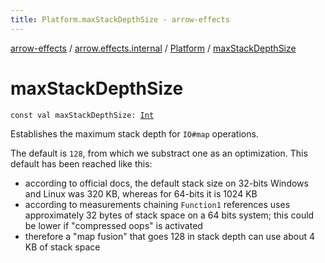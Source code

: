 ```yaml
---
title: Platform.maxStackDepthSize - arrow-effects
---
```


[arrow-effects](../../index.html) / [arrow.effects.internal](../index.html) / [Platform](index.html) / [maxStackDepthSize](./max-stack-depth-size.html)

# maxStackDepthSize

`const val maxStackDepthSize: `[`Int`](https://kotlinlang.org/api/latest/jvm/stdlib/kotlin/-int/index.html)

Establishes the maximum stack depth for `IO#map` operations.

The default is `128`, from which we substract one as an
optimization. This default has been reached like this:

* according to official docs, the default stack size on 32-bits
    Windows and Linux was 320 KB, whereas for 64-bits it is 1024 KB
* according to measurements chaining `Function1` references uses
    approximately 32 bytes of stack space on a 64 bits system;
    this could be lower if "compressed oops" is activated
* therefore a "map fusion" that goes 128 in stack depth can use
    about 4 KB of stack space
